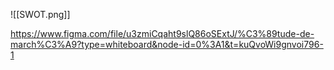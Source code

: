![[SWOT.png]]

https://www.figma.com/file/u3zmiCqaht9slQ86oSExtJ/%C3%89tude-de-march%C3%A9?type=whiteboard&node-id=0%3A1&t=kuQvoWi9gnvoi796-1